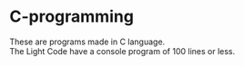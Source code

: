 # C-programming
These are programs made in C language.  
The Light Code have a console program of 100 lines or less.  
